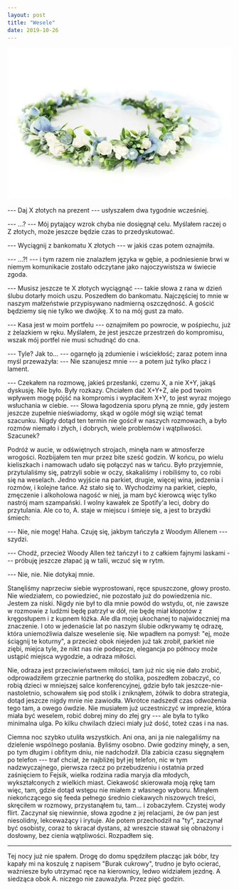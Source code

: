 ```yaml
---
layout: post
title: "Wesele"
date: 2019-10-26
---
```


![Wianek](/images/wianek.webp)

--- Daj X złotych na prezent --- usłyszałem dwa tygodnie wcześniej.

--- ...? --- Mój pytający wzrok chyba nie dosięgnął celu.  Myślałem raczej o Z złotych, może jeszcze będzie czas to przedyskutować.

--- Wyciągnij z bankomatu X złotych --- w jakiś czas potem oznajmiła.

--- ...?! --- i tym razem nie znalazłem języka w gębie, a podniesienie brwi w niemym komunikacie zostało odczytane jako najoczywistsza w świecie zgoda.

--- Musisz jeszcze te X złotych wyciągnąć --- takie słowa z rana w dzień ślubu dotarły moich uszu.  Poszedłem do bankomatu.  Najczęściej to mnie w naszym małżeństwie przypisywano nadmierną oszczędność.  A gościć będziemy się nie tylko we dwójkę.  X to na mój gust za mało.

--- Kasa jest w moim portfelu --- oznajmiłem po powrocie, w pośpiechu, już z żelazkiem w ręku.  Myślałem, że jest jeszcze przestrzeń do kompromisu, wszak mój portfel nie musi schudnąć do cna.

--- Tyle?  Jak to... --- ogarnęło ją zdumienie i wściekłość; zaraz potem inna myśl przeważyła: --- Nie szanujesz mnie --- a potem już tylko płacz i lament.

--- Czekałem na rozmowę, jakieś przesłanki, czemu X, a nie X+Y, jakąś dyskusję.  Nie było.  Były rozkazy.  Chciałem dać X+Y+Z, ale pod twoim wpływem mogę pójść na kompromis i wypłaciłem X+Y, to jest wyraz mojego wsłuchania w ciebie.  --- Słowa łagodzenia sporu płyną ze mnie, gdy jestem jeszcze zupełnie nieświadomy, skąd w ogóle mógł się wziąć temat szacunku. Nigdy dotąd ten termin nie gościł w naszych rozmowach, a było rozmów niemało i złych, i dobrych, wiele problemów i wątpliwości. Szacunek?

Podróż w aucie, w odświętnych strojach, minęła nam w atmosferze wrogości.  Rozbijałem ten mur przez bite sześć godzin.  W końcu, po wielu kieliszkach i namowach udało się połączyć nas w tańcu.  Było przyjemnie, przytulaliśmy się, patrzyli sobie w oczy, skakaliśmy i robiliśmy to, co robi się na weselach.  Jedno wyjście na parkiet, drugie, więcej wina, jedzenia i rozmów, i kolejne tańce.  Aż stało się to. Wychodzimy na parkiet, ciepło, zmęczenie i alkoholowa nagość w niej, ja mam być kierowcą więc tylko nastrój mam szampański.  I wolny kawałek ze Spotify'a leci, dobry do przytulania.  Ale co to, A. staje w miejscu i śmieje się, a jest to brzydki śmiech:

--- Nie, nie mogę! Haha.  Czuję się, jakbym tańczyła z Woodym Allenem --- szydzi.

--- Chodź, przecież Woody Allen też tańczył i to z całkiem fajnymi laskami --- próbuję jeszcze złapać ją w talii, wczuć się w rytm.

--- Nie, nie.  Nie dotykaj mnie.

Stanęliśmy naprzeciw siebie wyprostowani, ręce spuszczone, głowy prosto.  Nie wiedziałem, co powiedzieć, nie pozostało już do powiedzenia nic.  Jestem za niski.  Nigdy nie był to dla mnie powód do wstydu, ot, nie zawsze w rozmowie z ludźmi będę patrzył w dół, nie będę miał kłopotów z kręgosłupem i z kupnem łóżka.  Ale dla mojej ukochanej to najwidoczniej ma znaczenie.  I oto w jedenaście lat po naszym ślubie odkrywamy tę odrazę, która uniemożliwia dalsze weselenie się. Nie wpadłem na pomysł: "ej, może ściągnij te koturny", a przecież obok niejeden już tak zrobił, parkiet nie ziębi, miejca tyle, że nikt nas nie podepcze, elegancja po północy może ustąpić miejsca wygodzie, a odraza miłości.

Nie, odraza jest przeciwieństwem miłości, tam już nic się nie dało zrobić, odprowadziłem grzecznie partnerkę do stolika, poszedłem zobaczyć, co robią dzieci w mniejszej salce konferencyjnej, gdzie było tak jeszcze-nie-nastoletnio, schowałem się pod stolik i zniknąłem, żółwik to dobra strategia, dotąd jeszcze nigdy mnie nie zawiodła.  Wkrótce nadszedł czas odwożenia tego tam, a owego ówdzie.  Nie musiałem już uczestniczyć w imprezie, która miała być weselem, robić dobrej miny do złej gry --- ale była to tylko minimalna ulga.  Po kilku chwilach dzieci miały już dość, toteż czas i na nas.

Ciemna noc szybko utuliła wszystkich.  Ani ona, ani ja nie nalegaliśmy na dzielenie wspólnego posłania.  Byliśmy osobno.  Dwie godziny minęły, a sen, po tym długim i obfitym dniu, nie nadchodził.  Dla zabicia czasu sięgnąłem po telefon --- traf chciał, że najbliżej był jej telefon, nic w tym nadzwyczajnego, pierwsza rzecz po przebudzeniu i ostatnia przed zaśnięciem to Fejsik, wielka rodzina radia maryja dla młodych, wykształconych z wielkich miast.  Ciekawość skierowała moją rękę tam więc, tam, gdzie dotąd wstępu nie miałem z własnego wyboru.  Minąłem niekończącego się feeda pełnego średnio ciekawych niszowych treści, skręciłem w rozmowy, przystanąłem tu, tam... i zobaczyłem.  Czystej wody flirt.  Zaczynał się niewinnie, słowa zgodne z jej relacjami, że ów pan jest niesolidny, lekceważący i irytuje.  Ale potem przechodził na "ty", zaczynał być osobisty, coraz to skracał dystans, aż wreszcie stawał się obnażony i dosłowny, bez cienia wątpliwości.  Rozpadłem się.

* * *

Tej nocy już nie spałem.  Drogę do domu spędziłem płacząc jak bóbr, łzy kapały mi na koszulę z napisem "Burak cukrowy", trudno je było ocierać, ważniesze było utrzymać ręce na kierownicy, ledwo widziałem jezdnę.  A siedząca obok A. niczego nie zauważyła.  Przez pięć godzin.
